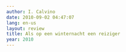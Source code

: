 ```yaml
---
author: I. Calvino
date: 2010-09-02 04:47:07
lang: en-us
layout: review
title: Als op een winternacht een reiziger
year: 2010
---
```


